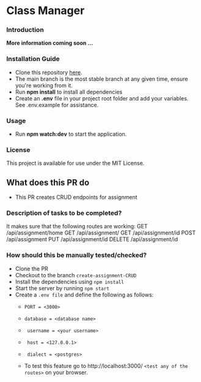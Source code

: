 # Class Manager
### Introduction
<strong> More information coming soon ... </strong>

### Installation Guide
* Clone this repository [here](https://github.com/devcareer/class-manager.git).
* The main branch is the most stable branch at any given time, ensure you're working from it.
* Run <b>npm install</b> to install all dependencies
* Create an <b>.env</b> file in your project root folder and add your variables. See .env.example for assistance.
### Usage
* Run <b>npm watch:dev</b> to start the application.
### License
This project is available for use under the MIT License.



## What does this PR do ##
- This PR creates CRUD endpoints for assignment

### Description of tasks to be completed? ###
It makes sure that the following routes are working:
GET /api/assignment/home
GET /api/assignment/
GET /api/assignment/id
POST /api/assignment
PUT /api/assignment/id
DELETE /api/assignment/id

### How should this be manually tested/checked? ###
- Clone the PR
- Checkout to the branch `create-assignment-CRUD`
- Install the dependencies using `npm install`
- Start the server by running `npm start`
- Create a `.env file` and define the following as follows:
   - `PORT = <3000>`
   - `database = <database name>`
   - ` username = <your username>`
   - ` host = <127.0.0.1>`
    - ` dialect = <postgres>`
    
   - To test this feature go to http://localhost:3000/ `<test any of the routes>` on your browser.

